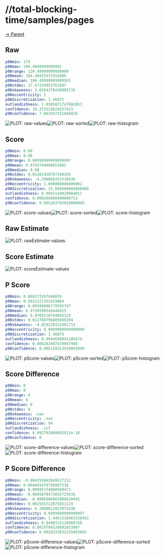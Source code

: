 
# //total-blocking-time/samples/pages

[→ Parent](../..)


## Raw


```yaml
p90min: 179
p90max: 299.4999999999991
p90range: 120.49999999999909
p90mean: 194.40425531914886
p90median: 190.49999999999955
p90stdev: 17.47159953761807
p90skewness: 3.6584378430005735
p90eccentricity: 1
p90discretization: 1.46875
outlandishness: 1.0305871747602853
confidence: 10.253526624257423
p90confidence: 7.063937152048026

```

![PLOT: raw-values](./raw/values.svg)![PLOT: raw-sorted](./raw/sorted.svg)![PLOT: raw-histogram](./raw/histogram.svg)
## Score


```yaml
p90min: 0.89
p90max: 0.98
p90range: 0.08999999999999997
p90mean: 0.9745744680851065
p90median: 0.98
p90stdev: 0.01301920787349356
p90skewness: -4.390068352536936
p90eccentricity: 1.000000000000002
p90discretization: 15.666666666666666
outlandishness: 0.9943144029984012
confidence: 0.008266866940000712
p90confidence: 0.005263792018000049

```

![PLOT: score-values](./score/values.svg)![PLOT: score-sorted](./score/sorted.svg)![PLOT: score-histogram](./score/histogram.svg)
## Raw Estimate

![PLOT: rawEstimate-values](./rawEstimate/values.svg)
## Score Estimate

![PLOT: scoreEstimate-values](./scoreEstimate/values.svg)
## P Score


```yaml
p90min: 0.886373267446029
p90max: 0.9822221352419864
p90range: 0.09584886779595747
p90mean: 0.9739599544440425
p90median: 0.9769110744045224
p90stdev: 0.012760796805600204
p90skewness: -4.829238322481713
p90eccentricity: 0.9999999999999999
p90discretization: 1.46875
outlandishness: 0.9944600041186674
confidence: 0.008262497479867988
p90confidence: 0.005159313916893049

```

![PLOT: pScore-values](./pScore/values.svg)![PLOT: pScore-sorted](./pScore/sorted.svg)![PLOT: pScore-histogram](./pScore/histogram.svg)
## Score Difference


```yaml
p90min: 0
p90max: 0
p90range: 0
p90mean: 0
p90median: 0
p90stdev: 0
p90skewness: .nan
p90eccentricity: .nan
p90discretization: 94
outlandishness: .inf
confidence: 6.092792000602812e-18
p90confidence: 0

```

![PLOT: score-difference-values](./score-difference/values.svg)![PLOT: score-difference-sorted](./score-difference/sorted.svg)![PLOT: score-difference-histogram](./score-difference/histogram.svg)
## P Score Difference


```yaml
p90min: -0.004355862049517212
p90max: 0.004601478756087518
p90range: 0.00895734080560473
p90mean: -0.0005878472655725635
p90median: -0.0006906903988610491
p90stdev: 0.002555722075853119
p90skewness: 0.2880812813974248
p90eccentricity: 0.9999999999999997
p90discretization: 1.4461538461538461
outlandishness: 0.8490315126868768
confidence: 0.0010704528892853987
p90confidence: 0.0010333032235003603

```

![PLOT: pScore-difference-values](./pScore-difference/values.svg)![PLOT: pScore-difference-sorted](./pScore-difference/sorted.svg)![PLOT: pScore-difference-histogram](./pScore-difference/histogram.svg)